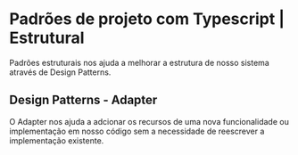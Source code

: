 # Padrões de projeto com Typescript | Estrutural

Padrões estruturais nos ajuda a melhorar a estrutura de nosso sistema através de Design Patterns.

## Design Patterns - Adapter
O Adapter nos ajuda a adcionar os recursos de uma nova funcionalidade ou implementação em nosso código sem a necessidade de reescrever a implementação existente.






